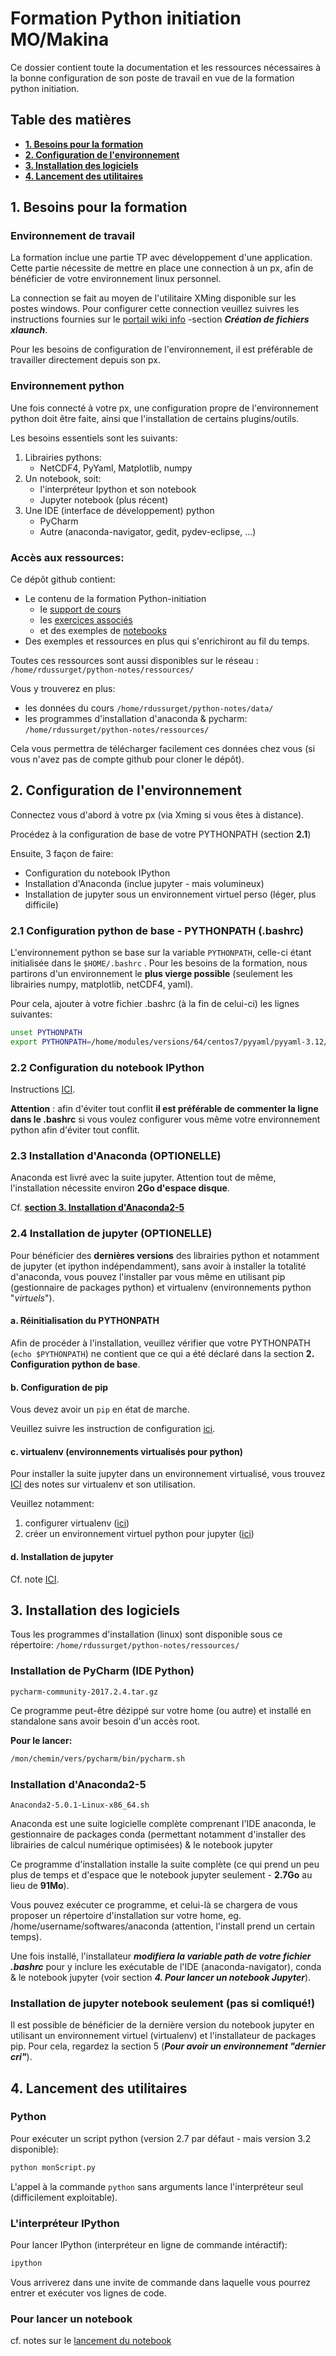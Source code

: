 # Formation Python initiation MO/Makina

Ce dossier contient toute la documentation et les ressources nécessaires à la bonne configuration de son poste de travail en vue de la formation python initiation.

## Table des matières

* **[1. Besoins pour la formation](https://github.com/mercator-ocean/python-notes/blob/master/README.md#1--besoins-pour-la-formation)**
* **[2. Configuration de l'environnement](https://github.com/mercator-ocean/python-notes/blob/master/README.md#2--configuration-de-l-environnement)**
* **[3. Installation des logiciels](https://github.com/mercator-ocean/python-notes/blob/master/README.md#3--installation-des-logiciels)**
* **[4. Lancement des utilitaires](https://github.com/mercator-ocean/python-notes/blob/master/README.md#4--lancement-des-utilitaires)**

## 1. Besoins pour la formation

### Environnement de travail

La formation inclue une partie TP avec développement d'une application. Cette partie nécessite de mettre en place une connection à un px, afin de bénéficier de votre environnement linux personnel.

La connection se fait au moyen de l'utilitaire XMing disponible sur les postes windows. Pour configurer cette connection veuillez suivres les instructions fournies sur le [portail wiki info](https://wikiinfo.mercator-ocean.fr/dokuwiki/doku.php?id=user:4windows:1logiciels:xming&s[]=xming) -section ***Création de fichiers xlaunch***.

Pour les besoins de configuration de l'environnement, il est préférable de travailler directement depuis son px.

### Environnement python
Une fois connecté à votre px, une configuration propre de l'environnement python doit être faite, ainsi que l'installation de certains plugins/outils.

Les besoins essentiels sont les suivants:
1. Librairies pythons:
   * NetCDF4, PyYaml, Matplotlib, numpy
2. Un notebook, soit:
   * l'interpréteur Ipython et son notebook
   * Jupyter notebook (plus récent)
4. Une IDE (interface de développement) python
   * PyCharm
   * Autre (anaconda-navigator, gedit, pydev-eclipse,  ...)
   
### Accès aux ressources:

Ce dépôt github contient:
* Le contenu de la formation Python-initiation
  * le [support de cours](https://github.com/mercator-ocean/python-notes/tree/master/suppots/makina)
  * les [exercices associés](https://github.com/mercator-ocean/python-notes/tree/master/exercices/makina)
  * et des exemples de [notebooks](https://github.com/mercator-ocean/python-notes/tree/master/notebooks/makina)
* Des exemples et ressources en plus qui s'enrichiront au fil du temps.

Toutes ces ressources sont aussi disponibles sur le réseau : ```/home/rdussurget/python-notes/ressources/```

Vous y trouverez en plus:
* les données du cours ```/home/rdussurget/python-notes/data/```
* les programmes d'installation d'anaconda & pycharm: ```/home/rdussurget/python-notes/ressources/```

Cela vous permettra de télécharger facilement ces données chez vous (si vous n'avez pas de compte github pour cloner le dépôt).

## 2. Configuration de l'environnement

Connectez vous d'abord à votre px (via Xming si vous êtes à distance).

Procédez à la configuration de base de votre PYTHONPATH (section **2.1**)

Ensuite, 3 façon de faire:
* Configuration du notebook IPython
* Installation d'Anaconda (inclue jupyter - mais volumineux)
* Installation de jupyter sous un environnement virtuel perso (léger, plus difficile)

### 2.1 Configuration python de base - PYTHONPATH (.bashrc)

L'environnement python se base sur la variable ```PYTHONPATH```, celle-ci étant initialisée dans le ```$HOME/.bashrc``` . Pour les besoins de la formation, nous partirons d'un environnement le **plus vierge possible** (seulement les librairies numpy, matplotlib, netCDF4, yaml).

Pour cela, ajouter à votre fichier .bashrc (à la fin de celui-ci) les lignes suivantes:

```sh
unset PYTHONPATH
export PYTHONPATH=/home/modules/versions/64/centos7/pyyaml/pyyaml-3.12/lib64/python2.7/site-packages:/home/modules/versions/64/centos7/netcdf4python/netcdf4python-1.0.7_gnu4.8.2/lib64/python2.7/site-packages:/home/modules/versions/64/centos7/matplotlib/matplotlib-2.0.0_gnu4.8.2/lib64/python2.7/site-packages:/home/modules/versions/64/centos7/numpy/numpy-1.9.1_gnu4.8.2/lib64/python2.7/site-packages
```


### 2.2 Configuration du notebook IPython

Instructions [ICI](https://github.com/mercator-ocean/python-notes/blob/master/iPython-notebook.md).

**Attention** : afin d'éviter tout conflit __il est préférable de commenter la ligne dans le **.bashrc**__ si vous voulez configurer vous même votre environnement python afin d'éviter tout conflit.

### 2.3 Installation d'Anaconda (OPTIONELLE)

Anaconda est livré avec la suite jupyter.  Attention tout de même, l'installation nécessite environ **2Go d'espace disque**.

Cf. **[section 3. Installation d'Anaconda2-5](https://github.com/mercator-ocean/python-notes/blob/master/README.md#installation-danaconda2-5)**

### 2.4 Installation de jupyter (OPTIONELLE)

Pour bénéficier des __dernières versions__ des librairies python et notamment de jupyter (et ipython indépendamment), sans avoir à  installer la totalité d'anaconda, vous pouvez l'installer par vous même en utilisant pip (gestionnaire de packages python) et virtualenv (environnements python "*virtuels*").

#### a. Réinitialisation du PYTHONPATH

Afin de procéder à l'installation, veuillez vérifier que votre PYTHONPATH (```echo $PYTHONPATH```) ne contient que ce qui a été déclaré dans la section **2. Configuration python de base**.

#### b. Configuration de pip

Vous devez avoir un ```pip``` en état de marche.

Veuillez suivre les instruction de configuration [ici](https://github.com/mercator-ocean/python-notes/blob/master/pip-config.md).


#### c. virtualenv (environnements virtualisés pour python)

Pour installer la suite jupyter dans un environnement virtualisé, vous trouvez [ICI](https://github.com/mercator-ocean/python-notes/blob/master/virtualenv.md#cr%C3%A9ation-dun-environnement-virtuel) des notes sur virtualenv et son utilisation.

Veuillez notamment:
1. configurer virtualenv ([ici](https://github.com/mercator-ocean/python-notes/blob/master/virtualenv.md#configuration-et-d%C3%A9claration-du-wrapper))
2. créer un environnement virtuel python pour jupyter ([ici](https://github.com/mercator-ocean/python-notes/blob/master/virtualenv.md#cr%C3%A9ation-dun-environnement-virtuel))

#### d. Installation de jupyter

Cf. note [ICI](https://github.com/mercator-ocean/python-notes/blob/master/jupyter-install.md).


## 3. Installation des logiciels

Tous les programmes d'installation (linux) sont disponible sous ce répertoire:
```/home/rdussurget/python-notes/ressources/```

### Installation de PyCharm (IDE Python)
```pycharm-community-2017.2.4.tar.gz```

Ce programme peut-être dézippé sur votre home (ou autre) et installé en standalone sans avoir besoin d'un accès root.

__Pour le lancer:__
```sh
/mon/chemin/vers/pycharm/bin/pycharm.sh
```

### Installation d'Anaconda2-5
```Anaconda2-5.0.1-Linux-x86_64.sh```

Anaconda est une suite logicielle complète comprenant l'IDE anaconda, le gestionnaire de packages conda (permettant notamment d'installer des librairies de calcul numérique optimisées) & le notebook jupyter

Ce programme d'installation installe la suite complète (ce qui prend un peu plus de temps et d'espace que le notebook jupyter seulement - **2.7Go** au lieu de **91Mo**).

Vous pouvez exécuter ce programme, et celui-là se chargera de vous proposer un répertoire d'installation sur votre home, eg. /home/username/softwares/anaconda (attention, l'install prend un certain temps).

Une fois installé, l'installateur ***modifiera la variable path de votre fichier .bashrc*** pour y inclure les exécutable de l'IDE (anaconda-navigator), conda & le notebook jupyter (voir section ***4. Pour lancer un notebook Jupyter***).

### Installation de jupyter notebook seulement (pas si comliqué!)

Il est possible de bénéficier de la dernière version du notebook jupyter en utilisant un environnement virtuel (virtualenv) et l'installateur de packages pip. Pour cela, regardez la section 5 (***Pour avoir un environnement "dernier cri"***).


## 4. Lancement des utilitaires

### Python

Pour exécuter un script python (version 2.7 par défaut - mais version 3.2 disponible):

```sh
python monScript.py
```

L'appel à la commande ```python``` sans arguments lance l'interpréteur seul (difficilement exploitable).

### L'interpréteur IPython

Pour lancer IPython (interpréteur en ligne de commande intéractif):

```sh
ipython
```
Vous arriverez dans une invite de commande dans laquelle vous pourrez entrer et exécuter vos lignes de code.

### Pour lancer un notebook

cf. notes sur le [lancement du notebook](https://github.com/mercator-ocean/python-notes/blob/master/notebook-run.md)







